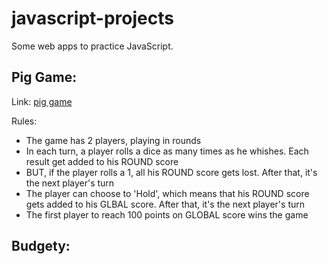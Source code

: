 # javascript-projects
Some web apps to practice JavaScript. 
## Pig Game:
Link: [pig game](https://gj0706.github.io/javascript-projects/pig-game/index.html)

Rules:

- The game has 2 players, playing in rounds
- In each turn, a player rolls a dice as many times as he whishes. Each result get added to his ROUND score
- BUT, if the player rolls a 1, all his ROUND score gets lost. After that, it's the next player's turn
- The player can choose to 'Hold', which means that his ROUND score gets added to his GLBAL score. After that, it's the next player's turn
- The first player to reach 100 points on GLOBAL score wins the game

## Budgety:
